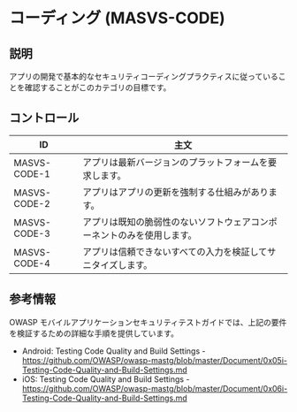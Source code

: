 # コーディング (MASVS-CODE)

## 説明

アプリの開発で基本的なセキュリティコーディングプラクティスに従っていることを確認することがこのカテゴリの目標です。

## コントロール

| ID | 主文 |
|----|-----------|
| MASVS-CODE-1 | アプリは最新バージョンのプラットフォームを要求します。 |
| MASVS-CODE-2 | アプリはアプリの更新を強制する仕組みがあります。 |
| MASVS-CODE-3 | アプリは既知の脆弱性のないソフトウェアコンポーネントのみを使用します。 |
| MASVS-CODE-4 | アプリは信頼できないすべての入力を検証してサニタイズします。 |

## 参考情報

OWASP モバイルアプリケーションセキュリティテストガイドでは、上記の要件を検証するための詳細な手順を提供しています。

- Android: Testing Code Quality and Build Settings - <https://github.com/OWASP/owasp-mastg/blob/master/Document/0x05i-Testing-Code-Quality-and-Build-Settings.md>
- iOS: Testing Code Quality and Build Settings - <https://github.com/OWASP/owasp-mastg/blob/master/Document/0x06i-Testing-Code-Quality-and-Build-Settings.md>
